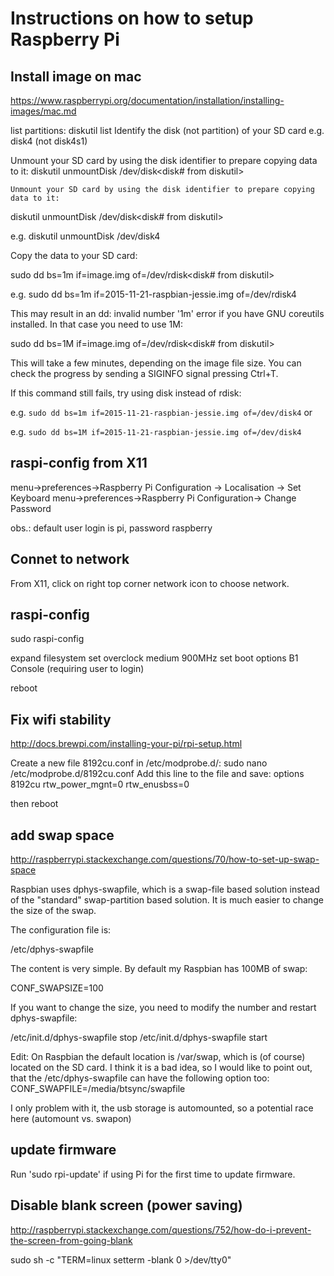# Instructions on how to setup Raspberry Pi

## Install image on mac
https://www.raspberrypi.org/documentation/installation/installing-images/mac.md

list partitions:
	diskutil list
Identify the disk (not partition) of your SD card e.g. disk4 (not disk4s1)

Unmount your SD card by using the disk identifier to prepare copying data to it: 
	diskutil unmountDisk /dev/disk<disk# from diskutil>

	Unmount your SD card by using the disk identifier to prepare copying data to it:

diskutil unmountDisk /dev/disk<disk# from diskutil>

e.g. diskutil unmountDisk /dev/disk4

Copy the data to your SD card:

sudo dd bs=1m if=image.img of=/dev/rdisk<disk# from diskutil>

e.g. sudo dd bs=1m if=2015-11-21-raspbian-jessie.img of=/dev/rdisk4

This may result in an dd: invalid number '1m' error if you have GNU coreutils installed. In that case you need to use 1M:

sudo dd bs=1M if=image.img of=/dev/rdisk<disk# from diskutil>

This will take a few minutes, depending on the image file size. You can check the progress by sending a SIGINFO signal pressing Ctrl+T.

If this command still fails, try using disk instead of rdisk:

e.g. `sudo dd bs=1m if=2015-11-21-raspbian-jessie.img of=/dev/disk4`
or

e.g. `sudo dd bs=1M if=2015-11-21-raspbian-jessie.img of=/dev/disk4`

## raspi-config from X11

menu->preferences->Raspberry Pi Configuration -> Localisation -> Set Keyboard
menu->preferences->Raspberry Pi Configuration-> Change Password

obs.: default user login is pi, password raspberry

## Connet to network

From X11, click on right top corner network icon to choose network.

## raspi-config

sudo raspi-config

expand filesystem
set overclock medium 900MHz
set boot options B1 Console (requiring user to login)

reboot

## Fix wifi stability
http://docs.brewpi.com/installing-your-pi/rpi-setup.html

Create a new file 8192cu.conf in /etc/modprobe.d/:
sudo nano /etc/modprobe.d/8192cu.conf
Add this line to the file and save:
options 8192cu rtw_power_mgnt=0 rtw_enusbss=0

then reboot

## add swap space

http://raspberrypi.stackexchange.com/questions/70/how-to-set-up-swap-space

Raspbian uses dphys-swapfile, which is a swap-file based solution instead of the "standard" swap-partition based solution. It is much easier to change the size of the swap.

The configuration file is:

/etc/dphys-swapfile

The content is very simple. By default my Raspbian has 100MB of swap:

CONF_SWAPSIZE=100

If you want to change the size, you need to modify the number and restart dphys-swapfile:


/etc/init.d/dphys-swapfile stop
/etc/init.d/dphys-swapfile start

Edit: On Raspbian the default location is /var/swap, which is (of course) located on the SD card. I think it is a bad idea, so I would like to point out, that the /etc/dphys-swapfile can have the following option too: CONF_SWAPFILE=/media/btsync/swapfile

I only problem with it, the usb storage is automounted, so a potential race here (automount vs. swapon)

## update firmware

Run 'sudo rpi-update' if using Pi for the first time to update firmware.

## Disable blank screen (power saving)
http://raspberrypi.stackexchange.com/questions/752/how-do-i-prevent-the-screen-from-going-blank

sudo sh -c "TERM=linux setterm -blank 0 >/dev/tty0"
